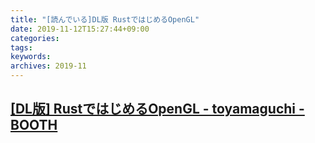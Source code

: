 ```yaml
---
title: "[読んでいる]DL版 RustではじめるOpenGL"
date: 2019-11-12T15:27:44+09:00
categories: 
tags: 
keywords: 
archives: 2019-11
---
```


## [[DL版] RustではじめるOpenGL - toyamaguchi - BOOTH](https://toyamaguchi.booth.pm/items/1557536)
